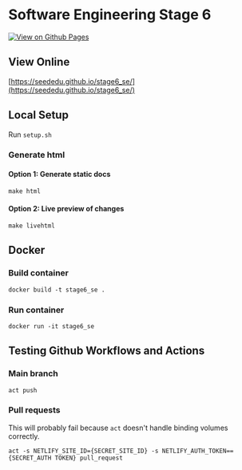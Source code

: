 # Software Engineering Stage 6

[![View on Github Pages](https://github.com/seededu/stage6_se/actions/workflows/preview.yml/badge.svg)](https://seededu.github.io/stage6_se/)

## View Online

[https://seededu.github.io/stage6_se/](https://seededu.github.io/stage6_se/)

## Local Setup

Run `setup.sh`

### Generate html

#### Option 1: Generate static docs

`make html`

#### Option 2: Live preview of changes

`make livehtml`

## Docker

### Build container

`docker build -t stage6_se .`

### Run container

`docker run -it stage6_se`

## Testing Github Workflows and Actions

### Main branch

`act push`

### Pull requests

This will probably fail because `act` doesn't handle binding volumes correctly.

`act -s NETLIFY_SITE_ID={SECRET_SITE_ID} -s NETLIFY_AUTH_TOKEN=={SECRET_AUTH TOKEN} pull_request`
